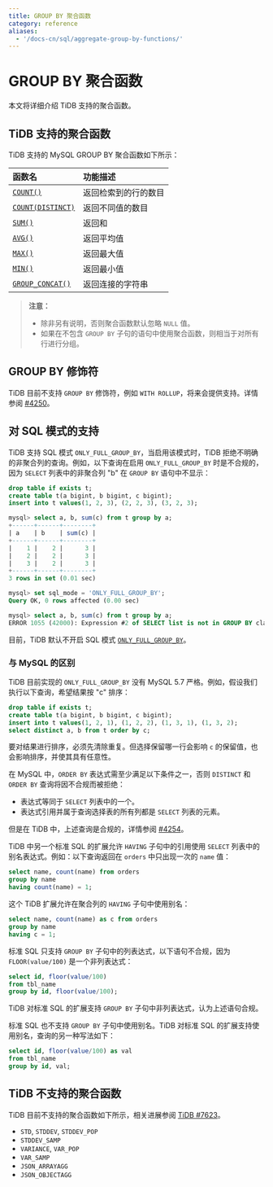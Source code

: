 ```yaml
---
title: GROUP BY 聚合函数
category: reference
aliases:
  - '/docs-cn/sql/aggregate-group-by-functions/'
---
```


# GROUP BY 聚合函数

本文将详细介绍 TiDB 支持的聚合函数。

## TiDB 支持的聚合函数

TiDB 支持的 MySQL GROUP BY 聚合函数如下所示：

| 函数名                                                                                                          | 功能描述       |
|:------------------------------------------------------------------------------------------------------------ |:---------- |
| [`COUNT()`](https://dev.mysql.com/doc/refman/5.7/en/group-by-functions.html#function_count)                  | 返回检索到的行的数目 |
| [`COUNT(DISTINCT)`](https://dev.mysql.com/doc/refman/5.7/en/group-by-functions.html#function_count-distinct) | 返回不同值的数目   |
| [`SUM()`](https://dev.mysql.com/doc/refman/5.7/en/group-by-functions.html#function_sum)                      | 返回和        |
| [`AVG()`](https://dev.mysql.com/doc/refman/5.7/en/group-by-functions.html#function_avg)                      | 返回平均值      |
| [`MAX()`](https://dev.mysql.com/doc/refman/5.7/en/group-by-functions.html#function_max)                      | 返回最大值      |
| [`MIN()`](https://dev.mysql.com/doc/refman/5.7/en/group-by-functions.html#function_min)                      | 返回最小值      |
| [`GROUP_CONCAT()`](https://dev.mysql.com/doc/refman/5.7/en/group-by-functions.html#function_group-concat)    | 返回连接的字符串   |


> **注意：**
> 
> - 除非另有说明，否则聚合函数默认忽略 `NULL` 值。
> - 如果在不包含 `GROUP BY` 子句的语句中使用聚合函数，则相当于对所有行进行分组。

## GROUP BY 修饰符

TiDB 目前不支持 `GROUP BY` 修饰符，例如 `WITH ROLLUP`，将来会提供支持。详情参阅 [#4250](https://github.com/pingcap/tidb/issues/4250)。

## 对 SQL 模式的支持

TiDB 支持 SQL 模式 `ONLY_FULL_GROUP_BY`，当启用该模式时，TiDB 拒绝不明确的非聚合列的查询。例如，以下查询在启用 `ONLY_FULL_GROUP_BY` 时是不合规的，因为 `SELECT` 列表中的非聚合列 "b" 在 `GROUP BY` 语句中不显示：

```sql
drop table if exists t;
create table t(a bigint, b bigint, c bigint);
insert into t values(1, 2, 3), (2, 2, 3), (3, 2, 3);

mysql> select a, b, sum(c) from t group by a;
+------+------+--------+
| a    | b    | sum(c) |
+------+------+--------+
|    1 |    2 |      3 |
|    2 |    2 |      3 |
|    3 |    2 |      3 |
+------+------+--------+
3 rows in set (0.01 sec)

mysql> set sql_mode = 'ONLY_FULL_GROUP_BY';
Query OK, 0 rows affected (0.00 sec)

mysql> select a, b, sum(c) from t group by a;
ERROR 1055 (42000): Expression #2 of SELECT list is not in GROUP BY clause and contains nonaggregated column 'b' which is not functionally dependent on columns in GROUP BY clause; this is incompatible with sql_mode=only_full_group_by
```

目前，TiDB 默认不开启 SQL 模式 [`ONLY_FULL_GROUP_BY`](/reference/mysql-compatibility.md#默认设置的区别)。

### 与 MySQL 的区别

TiDB 目前实现的 `ONLY_FULL_GROUP_BY` 没有 MySQL 5.7 严格。例如，假设我们执行以下查询，希望结果按 "c" 排序：

```sql
drop table if exists t;
create table t(a bigint, b bigint, c bigint);
insert into t values(1, 2, 1), (1, 2, 2), (1, 3, 1), (1, 3, 2);
select distinct a, b from t order by c;
```

要对结果进行排序，必须先清除重复。但选择保留哪一行会影响 `c` 的保留值，也会影响排序，并使其具有任意性。

在 MySQL 中，`ORDER BY` 表达式需至少满足以下条件之一，否则 `DISTINCT` 和 `ORDER BY` 查询将因不合规而被拒绝：

- 表达式等同于 `SELECT` 列表中的一个。
- 表达式引用并属于查询选择表的所有列都是 `SELECT` 列表的元素。

但是在 TiDB 中，上述查询是合规的，详情参阅 [#4254](https://github.com/pingcap/tidb/issues/4254)。

TiDB 中另一个标准 SQL 的扩展允许 `HAVING` 子句中的引用使用 `SELECT` 列表中的别名表达式。例如：以下查询返回在 `orders` 中只出现一次的 `name` 值：

```sql
select name, count(name) from orders
group by name
having count(name) = 1;
```

这个 TiDB 扩展允许在聚合列的 `HAVING` 子句中使用别名：

```sql
select name, count(name) as c from orders
group by name
having c = 1;
```

标准 SQL 只支持 `GROUP BY` 子句中的列表达式，以下语句不合规，因为 `FLOOR(value/100)` 是一个非列表达式：

```sql
select id, floor(value/100)
from tbl_name
group by id, floor(value/100);
```

TiDB 对标准 SQL 的扩展支持 `GROUP BY` 子句中非列表达式，认为上述语句合规。

标准 SQL 也不支持 `GROUP BY` 子句中使用别名。TiDB 对标准 SQL 的扩展支持使用别名，查询的另一种写法如下：

```sql
select id, floor(value/100) as val
from tbl_name
group by id, val;
```

## TiDB 不支持的聚合函数

TiDB 目前不支持的聚合函数如下所示，相关进展参阅 [TiDB #7623](https://github.com/pingcap/tidb/issues/7623)。

- `STD`, `STDDEV`, `STDDEV_POP`
- `STDDEV_SAMP`
- `VARIANCE`, `VAR_POP`
- `VAR_SAMP`
- `JSON_ARRAYAGG`
- `JSON_OBJECTAGG`